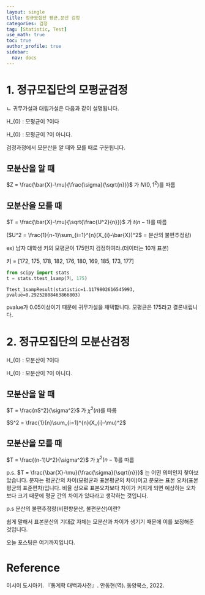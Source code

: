 ```yaml
---
layout: single
title: 정규모집단 평균,분산 검정
categories: 검정
tag: [Statistic, Test]
use_math: true
toc: true
author_profile: true
sidebar:
  nav: docs
---
```


# 1. 정규모집단의 모평균검정

ㄴ
귀무가설과 대립가설은 다음과 같이 설명됩니다.

H\_{0} : 모평균이 ?이다

H\_{0} : 모평균이 ?이 아니다.

검정과정에서 모분산을 알 때와 모를 때로 구분됩니다.

## 모분산을 알 때

$Z = \frac{\bar{X}-\mu}{\frac{\sigma}{\sqrt{n}}}$
가 $N(0,1^2)$를 따름

## 모분산을 모를 때

$T = \frac{\bar{X}-\mu}{\sqrt{\frac{U^2}{n}}}$
가 $t(n-1)$를 따름

($U^2 = \frac{1}{n-1}\sum_{i=1}^{n}(X_{i}-\bar{X})^2$ = 분산의 불편추정량)

ex) 남자 대학생 키의 모평균이 175인지 검정하여라.(데이터는 10개 표본)

키 = [172, 175, 178, 182, 176, 180, 169, 185, 173, 177]

```python
from scipy import stats
t = stats.ttest_1samp(키, 175)
```

```
Ttest_1sampResult(statistic=1.1179802616545993, pvalue=0.29252808463866803)
```

pvalue가 0.05이상이기 때문에 귀무가설을 채택합니다. 모평균은 175라고 결론내립니다.

# 2. 정규모집단의 모분산검정

H\_{0} : 모분산이 ?이다

H\_{0} : 모분산이 ?이 아니다.

## 모분산을 알 때

$T = \frac{nS^2}{\sigma^2}$
가 $\chi^2(n)$를 따름

$S^2 = \frac{1}{n}\sum_{i=1}^{n}(X_{i}-\mu)^2$

## 모분산을 모를 때

$T = \frac{(n-1)U^2}{\sigma^2}$
가 $\chi^2(n-1)$를 따름

p.s. $T = \frac{\bar{X}-\mu}{\frac{\sigma}{\sqrt{n}}}$ 는 어떤 의미인지 찾아보았습니다. 분자는 평균간의 차이(모평균과 표본평균의 차이)이고 분모는 표본 오차(표본평균의 표준편차)입니다. 비율 상으로 표본오차보다 차이가 커지게 되면 예상하는 오차보다 크기 때문에 평균 간의 차이가 있다라고 생각하는 것입니다.

p.s 분산의 불편추정량(비편향분산, 불편분산)이란?

쉽게 말해서 표본분산의 기대값 자체는 모분산과 차이가 생기기 때문에 이를 보정해준 것입니다.

오늘 포스팅은 여기까지입니다.

# Reference

이시이 도시아키. 『통계학 대백과사전』. 안동현(역). 동양북스, 2022.
